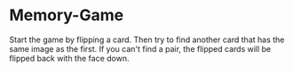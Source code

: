 # Memory-Game
Start the game by flipping a card. Then try to find another card that has the same image as the first. If you can't find a pair, the flipped cards will be flipped back with the face down.
